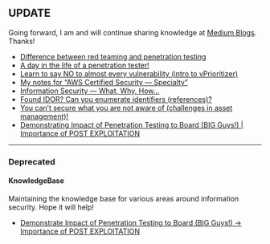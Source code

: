 ## UPDATE
Going forward, I am and will continue sharing knowledge at [Medium Blogs](https://medium.com/@rana.miet). Thanks!
 - [Difference between red teaming and penetration testing](https://medium.com/@rana.miet/difference-between-red-teaming-and-penetration-testing-17c98c3dc011)
 - [A day in the life of a penetration tester!](https://medium.com/@rana.miet/a-day-in-the-life-of-a-penetration-tester-7444784a795c)
 - [Learn to say NO to almost every vulnerability (intro to vPrioritizer)
](https://medium.com/@rana.miet/learn-to-say-no-to-almost-every-vulnerability-intro-to-vprioritizer-9b2aa15369a1)
 - [My notes for “AWS Certified Security — Specialty”](https://medium.com/@rana.miet/my-notes-for-aws-certified-security-specialty-e3fcafbfd924)
 - [Information Security — What, Why, How…](https://medium.com/@rana.miet/information-security-what-why-how-462a1ae8fa61)
 - [Found IDOR? Can you enumerate identifiers (references)?](https://medium.com/@rana.miet/found-idor-can-you-enumerate-identifiers-references-4820a2ec104d)
 - [You can’t secure what you are not aware of (challenges in asset management)!](https://medium.com/@rana.miet/you-cant-secure-what-you-are-not-aware-of-challenges-in-asset-management-b4583c59172e)
 - [Demonstrating Impact of Penetration Testing to Board (BIG Guys!) | Importance of POST EXPLOITATION](https://medium.com/@rana.miet/demonstrating-impact-of-penetration-testing-to-board-big-guys-importance-of-post-exploitation-3c846c682567)

-------------------------------
### Deprecated
#### KnowledgeBase
Maintaining the knowledge base for various areas around information security. Hope it will help!

 - [Demonstrate Impact of Penetration Testing to Board (BIG Guys!) -> Importance of POST EXPLOITATION](https://github.com/varchashva/KnowledgeBase/blob/master/PostExploitation.md)

